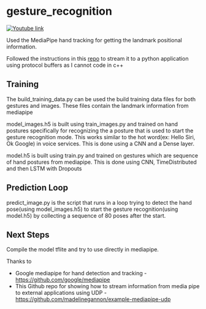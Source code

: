 # gesture_recognition


[![Youtube link](https://img.youtube.com/vi/NarInyCUr_g/0.jpg)](https://www.youtube.com/embed/NarInyCUr_g)

Used the MediaPipe hand tracking for getting the landmark positional information.

Followed the instructions in this [repo](https://github.com/madelinegannon/example-mediapipe-udp) to stream it to a python application using protocol buffers as I cannot code in c++

## Training

The build_training_data.py can be used the build training data files for both gestures and images. These files contain the landmark information from mediapipe

model_images.h5 is built using train_images.py and trained on hand postures specifically for recognizing the a posture that is used to start the gesture recognition mode. This works similar to the hot word(ex: Hello Siri, Ok Google) in voice services. This is done using a CNN and a Dense layer.

model.h5 is built using train.py and trained on gestures which are sequence of hand postures from mediapipe. This is done using CNN, TimeDistributed and then LSTM with Dropouts 

## Prediction Loop

predict_image.py is the script that runs in a loop trying to detect the hand pose(using model_images.h5) to start the gesture recognition(using model.h5) by collecting a sequence of 80 poses after the start.

## Next Steps

Compile the model tflite and try to use directly in mediapipe.


Thanks to 
* Google mediapipe for hand detection and tracking - https://github.com/google/mediapipe
* This Github repo for showing how to stream information from media pipe to external applications using UDP -  https://github.com/madelinegannon/example-mediapipe-udp
